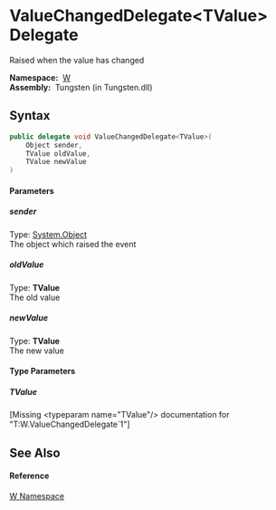 ValueChangedDelegate&lt;TValue> Delegate
========================================
   Raised when the value has changed

  **Namespace:**  [W][1]  
  **Assembly:**  Tungsten (in Tungsten.dll)

Syntax
------

```csharp
public delegate void ValueChangedDelegate<TValue>(
	Object sender,
	TValue oldValue,
	TValue newValue
)

```

#### Parameters

##### *sender*
Type: [System.Object][2]  
The object which raised the event

##### *oldValue*
Type: **TValue**  
The old value

##### *newValue*
Type: **TValue**  
The new value

#### Type Parameters

##### *TValue*

[Missing &lt;typeparam name="TValue"/> documentation for "T:W.ValueChangedDelegate`1"]



See Also
--------

#### Reference
[W Namespace][1]  

[1]: ../README.md
[2]: http://msdn.microsoft.com/en-us/library/e5kfa45b